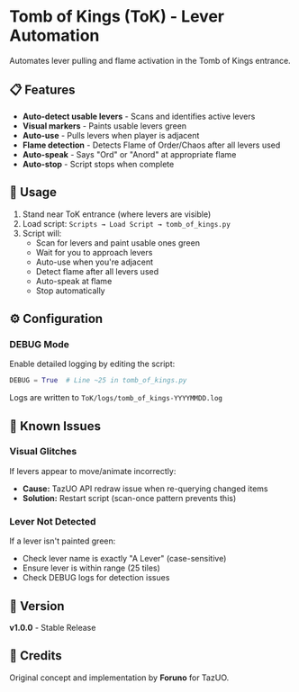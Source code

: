 # Tomb of Kings (ToK) - Lever Automation

Automates lever pulling and flame activation in the Tomb of Kings entrance.

## 📋 Features

- **Auto-detect usable levers** - Scans and identifies active levers
- **Visual markers** - Paints usable levers green
- **Auto-use** - Pulls levers when player is adjacent
- **Flame detection** - Detects Flame of Order/Chaos after all levers used
- **Auto-speak** - Says "Ord" or "Anord" at appropriate flame
- **Auto-stop** - Script stops when complete

## 🚀 Usage

1. Stand near ToK entrance (where levers are visible)
2. Load script: `Scripts → Load Script → tomb_of_kings.py`
3. Script will:
   - Scan for levers and paint usable ones green
   - Wait for you to approach levers
   - Auto-use when you're adjacent
   - Detect flame after all levers used
   - Auto-speak at flame
   - Stop automatically

## ⚙️ Configuration

### DEBUG Mode

Enable detailed logging by editing the script:

```python
DEBUG = True  # Line ~25 in tomb_of_kings.py
```

Logs are written to `ToK/logs/tomb_of_kings-YYYYMMDD.log`

## 🐛 Known Issues

### Visual Glitches
If levers appear to move/animate incorrectly:
- **Cause:** TazUO API redraw issue when re-querying changed items
- **Solution:** Restart script (scan-once pattern prevents this)

### Lever Not Detected
If a lever isn't painted green:
- Check lever name is exactly "A Lever" (case-sensitive)
- Ensure lever is within range (25 tiles)
- Check DEBUG logs for detection issues

## 📝 Version

**v1.0.0** - Stable Release

## 🙏 Credits

Original concept and implementation by **Foruno** for TazUO.
